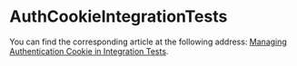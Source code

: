 # AuthCookieIntegrationTests

You can find the corresponding article at the following address:
[Managing Authentication Cookie in Integration Tests](https://enzonunziata.com/article/managing-authentication-cookie-in-integration-tests).
